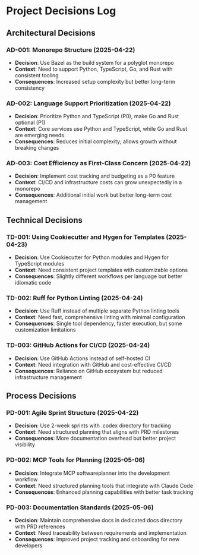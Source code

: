 # Project Decisions Log

## Architectural Decisions

### AD-001: Monorepo Structure (2025-04-22)
- **Decision**: Use Bazel as the build system for a polyglot monorepo
- **Context**: Need to support Python, TypeScript, Go, and Rust with consistent tooling
- **Consequences**: Increased setup complexity but better long-term consistency

### AD-002: Language Support Prioritization (2025-04-22)
- **Decision**: Prioritize Python and TypeScript (P0), make Go and Rust optional (P1)
- **Context**: Core services use Python and TypeScript, while Go and Rust are emerging needs
- **Consequences**: Reduces initial complexity; allows growth without breaking changes

### AD-003: Cost Efficiency as First-Class Concern (2025-04-22)
- **Decision**: Implement cost tracking and budgeting as a P0 feature
- **Context**: CI/CD and infrastructure costs can grow unexpectedly in a monorepo
- **Consequences**: Additional initial work but better long-term cost management

## Technical Decisions

### TD-001: Using Cookiecutter and Hygen for Templates (2025-04-23)
- **Decision**: Use Cookiecutter for Python modules and Hygen for TypeScript modules
- **Context**: Need consistent project templates with customizable options
- **Consequences**: Slightly different workflows per language but better idiomatic code

### TD-002: Ruff for Python Linting (2025-04-24)
- **Decision**: Use Ruff instead of multiple separate Python linting tools
- **Context**: Need fast, comprehensive linting with minimal configuration
- **Consequences**: Single tool dependency, faster execution, but some customization limitations

### TD-003: GitHub Actions for CI/CD (2025-04-24)
- **Decision**: Use GitHub Actions instead of self-hosted CI
- **Context**: Need integration with GitHub and cost-effective CI/CD
- **Consequences**: Reliance on GitHub ecosystem but reduced infrastructure management

## Process Decisions

### PD-001: Agile Sprint Structure (2025-04-22)
- **Decision**: Use 2-week sprints with .codex directory for tracking
- **Context**: Need structured planning that aligns with PRD milestones
- **Consequences**: More documentation overhead but better project visibility

### PD-002: MCP Tools for Planning (2025-05-06)
- **Decision**: Integrate MCP softwareplanner into the development workflow
- **Context**: Need structured planning tools that integrate with Claude Code
- **Consequences**: Enhanced planning capabilities with better task tracking

### PD-003: Documentation Standards (2025-05-06)
- **Decision**: Maintain comprehensive docs in dedicated docs directory with PRD references
- **Context**: Need traceability between requirements and implementation
- **Consequences**: Improved project tracking and onboarding for new developers